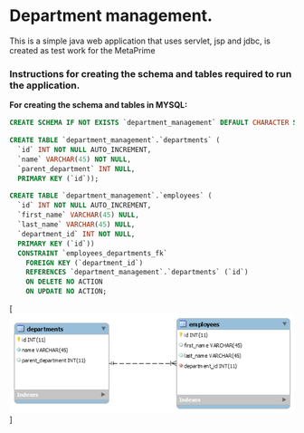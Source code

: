 # Department management.

This is a simple java web application that uses servlet, jsp and jdbc, is created as test work for the MetaPrime

### Instructions for creating the schema and tables required to run the application.
**For creating the schema and tables in MYSQL:**
``` sql
CREATE SCHEMA IF NOT EXISTS `department_management` DEFAULT CHARACTER SET utf8 ;
```
``` sql
CREATE TABLE `department_management`.`departments` (
  `id` INT NOT NULL AUTO_INCREMENT,
  `name` VARCHAR(45) NOT NULL,
  `parent_department` INT NULL,
  PRIMARY KEY (`id`));
```

``` sql
CREATE TABLE `department_management`.`employees` (
  `id` INT NOT NULL AUTO_INCREMENT,
  `first_name` VARCHAR(45) NULL,
  `last_name` VARCHAR(45) NULL,
  `department_id` INT NOT NULL,
  PRIMARY KEY (`id`))
  CONSTRAINT `employees_departments_fk`
    FOREIGN KEY (`department_id`)
    REFERENCES `department_management`.`departments` (`id`)
    ON DELETE NO ACTION
    ON UPDATE NO ACTION;
```
[![Diagram of database](DB.png)]